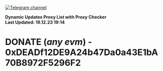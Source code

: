 [![Telegram channel](https://img.shields.io/endpoint?url=https://runkit.io/damiankrawczyk/telegram-badge/branches/master?url=https://t.me/n4z4v0d)](https://t.me/n4z4v0d) 

**Dynamic Updates Proxy List with Proxy Checker**  
**Last Updated: 19.12.23 19:14**

# DONATE (_any evm_) - 0xDEADf12DE9A24b47Da0a43E1bA70B8972F5296F2
